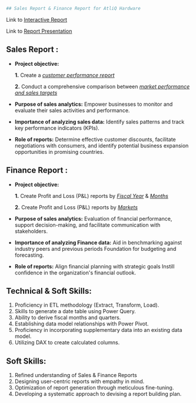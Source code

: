 
```bash
## Sales Report & Finance Report for AtliQ Hardware
```
Link to [Interactive Report]()

Link to [Report Presentation]()

## Sales Report :


- **Project objective:** 

    **1.** Create a _[customer performance report](https://github.com/chandreshkhuntia/SALES-REPORT-FINANCE-REPORT-for-AtliQ-Hardware-in-Excel/blob/main/Customer%20Performance%20Report.pdf)_ 

    **2.** Conduct a comprehensive comparison between _[market performance and sales targets](https://github.com/chandreshkhuntia/SALES-REPORT-FINANCE-REPORT-for-AtliQ-Hardware-in-Excel/blob/main/Market%20Performance%20vs%20Target%20Report.pdf)_

- **Purpose of sales analytics:** Empower businesses to monitor and evaluate their sales activities and performance.

- **Importance of analyzing sales data:** Identify sales patterns and track key performance indicators (KPIs).

- **Role of reports:** Determine effective customer discounts, facilitate negotiations with consumers, and identify potential business expansion opportunities in promising countries.


## Finance Report :

- **Project objective:** 

    **1.** Create Profit and Loss (P&L) reports by _[Fiscal Year](https://github.com/chandreshkhuntia/SALES-REPORT-FINANCE-REPORT-for-AtliQ-Hardware-in-Excel/blob/main/P%26L%20Statement%20by%20Fiscal%20Year.pdf)_ & _[Months](https://github.com/chandreshkhuntia/SALES-REPORT-FINANCE-REPORT-for-AtliQ-Hardware-in-Excel/blob/main/P%26L%20Statement%20by%20Months.pdf)_ 

   **2.** Create Profit and Loss (P&L) reports by _[Markets](https://github.com/chandreshkhuntia/SALES-REPORT-FINANCE-REPORT-for-AtliQ-Hardware-in-Excel/blob/main/P%26L%20Statement%20by%20Markets.pdf)_

- **Purpose of sales analytics:** Evaluation of financial performance, support decision-making, and facilitate communication with stakeholders.

- **Importance of analyzing Finance data:** Aid in benchmarking against industry peers and previous periods Foundation for budgeting and forecasting.

- **Role of reports:** Align financial planning with strategic goals Instill confidence in the organization's financial outlook.


## Technical & Soft Skills:
1.	Proficiency in ETL methodology (Extract, Transform, Load).
2.	Skills to generate a date table using Power Query.
3.	Ability to derive fiscal months and quarters.
4.	Establishing data model relationships with Power Pivot.
5.	Proficiency in incorporating supplementary data into an existing data model.
6.	Utilizing DAX to create calculated columns.

## Soft Skills:
1.	Refined understanding of Sales & Finance Reports
2.	Designing user-centric reports with empathy in mind.
3.	Optimization of report generation through meticulous fine-tuning.
4.	Developing a systematic approach to devising a report building plan.
